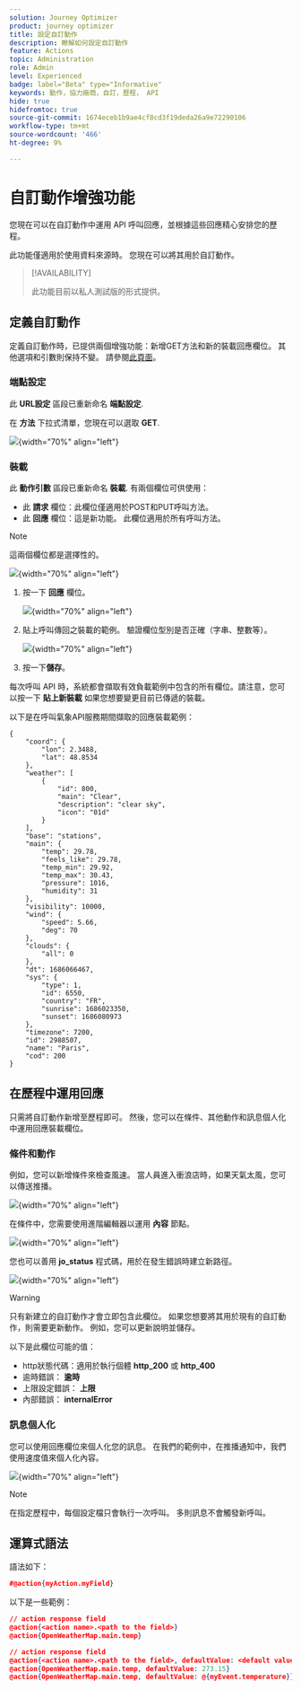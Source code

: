 ```yaml
---
solution: Journey Optimizer
product: journey optimizer
title: 設定自訂動作
description: 瞭解如何設定自訂動作
feature: Actions
topic: Administration
role: Admin
level: Experienced
badge: label="Beta" type="Informative"
keywords: 動作，協力廠商，自訂，歷程， API
hide: true
hidefromtoc: true
source-git-commit: 1674eceb1b9ae4cf8cd3f19deda26a9e72290106
workflow-type: tm+mt
source-wordcount: '466'
ht-degree: 9%

---
```


# 自訂動作增強功能

您現在可以在自訂動作中運用 API 呼叫回應，並根據這些回應精心安排您的歷程。

此功能僅適用於使用資料來源時。 您現在可以將其用於自訂動作。

>[!AVAILABILITY]
>
>此功能目前以私人測試版的形式提供。

## 定義自訂動作

定義自訂動作時，已提供兩個增強功能：新增GET方法和新的裝載回應欄位。 其他選項和引數則保持不變。 請參閱[此頁面](../action/about-custom-action-configuration.md)。

### 端點設定

此 **URL設定** 區段已重新命名 **端點設定**.

在 **方法** 下拉式清單，您現在可以選取 **GET**.

![](assets/action-response1.png){width="70%" align="left"}

### 裝載

此 **動作引數** 區段已重新命名 **裝載**. 有兩個欄位可供使用：

* 此 **請求** 欄位：此欄位僅適用於POST和PUT呼叫方法。
* 此 **回應** 欄位：這是新功能。 此欄位適用於所有呼叫方法。

>[!NOTE]
> 
>這兩個欄位都是選擇性的。

![](assets/action-response2.png){width="70%" align="left"}

1. 按一下 **回應** 欄位。

   ![](assets/action-response3.png){width="70%" align="left"}

1. 貼上呼叫傳回之裝載的範例。 驗證欄位型別是否正確（字串、整數等）。

   ![](assets/action-response4.png){width="70%" align="left"}

1. 按一下&#x200B;**儲存**。

每次呼叫 API 時，系統都會擷取有效負載範例中包含的所有欄位。請注意，您可以按一下 **貼上新裝載** 如果您想要變更目前已傳遞的裝載。

以下是在呼叫氣象API服務期間擷取的回應裝載範例：

```
{
    "coord": {
        "lon": 2.3488,
        "lat": 48.8534
    },
    "weather": [
        {
            "id": 800,
            "main": "Clear",
            "description": "clear sky",
            "icon": "01d"
        }
    ],
    "base": "stations",
    "main": {
        "temp": 29.78,
        "feels_like": 29.78,
        "temp_min": 29.92,
        "temp_max": 30.43,
        "pressure": 1016,
        "humidity": 31
    },
    "visibility": 10000,
    "wind": {
        "speed": 5.66,
        "deg": 70
    },
    "clouds": {
        "all": 0
    },
    "dt": 1686066467,
    "sys": {
        "type": 1,
        "id": 6550,
        "country": "FR",
        "sunrise": 1686023350,
        "sunset": 1686080973
    },
    "timezone": 7200,
    "id": 2988507,
    "name": "Paris",
    "cod": 200
}
```

## 在歷程中運用回應

只需將自訂動作新增至歷程即可。 然後，您可以在條件、其他動作和訊息個人化中運用回應裝載欄位。

### 條件和動作

例如，您可以新增條件來檢查風速。 當人員進入衝浪店時，如果天氣太風，您可以傳送推播。

![](assets/action-response5.png){width="70%" align="left"}

在條件中，您需要使用進階編輯器以運用 **內容** 節點。

![](assets/action-response6.png){width="70%" align="left"}

您也可以善用 **jo_status** 程式碼，用於在發生錯誤時建立新路徑。

![](assets/action-response7.png){width="70%" align="left"}

>[!WARNING]
>
>只有新建立的自訂動作才會立即包含此欄位。 如果您想要將其用於現有的自訂動作，則需要更新動作。 例如，您可以更新說明並儲存。

以下是此欄位可能的值：

* http狀態代碼：適用於執行個體 **http_200** 或 **http_400**
* 逾時錯誤： **逾時**
* 上限設定錯誤： **上限**
* 內部錯誤： **internalError**

### 訊息個人化

您可以使用回應欄位來個人化您的訊息。 在我們的範例中，在推播通知中，我們使用速度值來個人化內容。

![](assets/action-response8.png){width="70%" align="left"}

>[!NOTE]
>
>在指定歷程中，每個設定檔只會執行一次呼叫。 多則訊息不會觸發新呼叫。

## 運算式語法

語法如下：

```json
#@action{myAction.myField} 
```

以下是一些範例：

```json
// action response field
@action{<action name>.<path to the field>}
@action{OpenWeatherMap.main.temp}
```

```json
// action response field
@action{<action name>.<path to the field>, defaultValue: <default value expression>}
@action{OpenWeatherMap.main.temp, defaultValue: 273.15}
@action{OpenWeatherMap.main.temp, defaultValue: @{myEvent.temperature}} 
```


